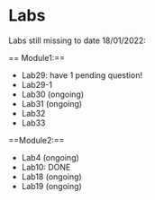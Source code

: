 # Labs

Labs still missing to date 18/01/2022:

== Module1:==
- Lab29: have 1 pending question!
- Lab29-1
- Lab30 (ongoing)
- Lab31 (ongoing)
- Lab32
- Lab33

==Module2:==
- Lab4 (ongoing)
- Lab10: DONE
- Lab18 (ongoing)
- Lab19 (ongoing)
